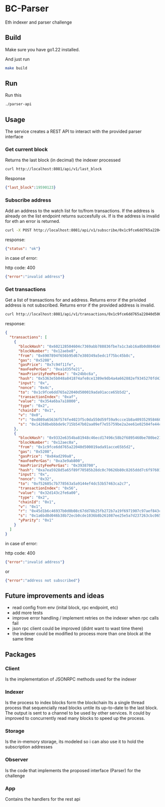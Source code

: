 # BC-Parser 

Eth indexer and parser challenge 

## Build 

Make sure you have go1.22 installed. 

And just run


```bash
make build
```

## Run 

Run this 

```bash
./parser-api
```


## Usage 

The service creates a REST API to interact with the provided parser interface


### Get current block 

Returns the last block (in decimal) the indexer processed 

```bash
curl http://localhost:8081/api/v1/last_block
```

Response 

```json
{"last_block":19590123}
```

### Subscribe address

Add an address to the watch list for to/from transactions.
If the address is already on the list endpoint returns succesfully `ok`.
If is the address is invalid for eth an error is returned.


```bash
curl -X POST http://localhost:8081/api/v1/subscribe/0x1c9fce6dd765a22040d500019ada91acce65b5d2
```

response:

```json
{"status": "ok"}
```

in case of error:

http code: 400 
```json
{"error":"invalid address"}
```


### Get transactions 

Get a list of transactions for and address.
Returns error if the privided address is not subscribed.
Returns error if the provided address is invalid.


```bash
curl http://localhost:8081/api/v1/transactions/0x1c9fce6dd765a22040d500019ada91acce65b5d2
```

response:
```json
{
  "transactions": [
    {
      "blockHash": "0x602128504604c7369abb788836fbe7a1c3ab16a8b0d884b60c596db6711460aa",
      "blockNumber": "0x12aebe8",
      "from": "0x6907894f656b95d67e380349a5edc1f75bc45b8c",
      "gas": "0x5208",
      "gasPrice": "0x7c94f11fe",
      "maxFeePerGas": "0xa1d35fe21",
      "maxPriorityFeePerGas": "0x24bbc6a",
      "hash": "0x5363e5b048a841874afe8ce1389e9db4a4a662882ef9345270fd43b368198103",
      "input": "0x",
      "nonce": "0x4c",
      "to": "0x1c9fce6dd765a22040d500019ada91acce65b5d2",
      "transactionIndex": "0xaf",
      "value": "0x354a6ba7a18000",
      "type": "0x2",
      "chainId": "0x1",
      "v": "0x0",
      "r": "0xd089a65636f574fe4023f5c0da550d59f59a9ccce1b8a40935295846006eb6a4",
      "s": "0x14268bebbbde9c715b547b02aa09ef7e55759be2a2ee61e02504fe44ccdc168f"
    },
    {
      "blockHash": "0x9332e6354ba81948c46ecd17496c58b2f6895460be780be21528b2ff4a9abe1f",
      "blockNumber": "0x12aec0a",
      "from": "0x1c9fce6dd765a22040d500019ada91acce65b5d2",
      "gas": "0x5208",
      "gasPrice": "0x84ad299a8",
      "maxFeePerGas": "0xa3e9ab800",
      "maxPriorityFeePerGas": "0x3938700",
      "hash": "0xa7ea5928d5a65f89f70585b28dc0c70626b80c8265ddd7c6f9760113a83faed2",
      "input": "0x",
      "nonce": "0x32",
      "to": "0xf52605c7b778563a5a9144ef4dc53b57463ca2c7",
      "transactionIndex": "0x56",
      "value": "0x32d143c2fe6a00",
      "type": "0x2",
      "chainId": "0x1",
      "v": "0x1",
      "r": "0x45d1b6c46937b0d0b08c67dd78b25fb272b7a19f6971907c97aef843cff0c2b6",
      "s": "0x1a6bd8d046b38b72ecb0cde1036b8b261087ee25e5a7d237263cbc0650de0ebf",
      "yParity": "0x1"
    }
  ]
}
```

in case of error:

http code: 400 
```json
{"error":"invalid address"}
```

or 

```json
{"error":"address not subscribed"}
```



## Future improvements and ideas
- read config from env (inital block, rpc endpoint, etc)
- add more tests
- improve error handling / implement retries on the indexer when rpc calls fail
- json rpc client could be improved (didnt want to wast time there)
- the indexer could be modified to process more than one block at the same time
 

## Packages 

### Client 
Is the implementation of JSONRPC methods used for the indexer

### Indexer 
Is the process to index blocks form the blockchain 
Its a single thread process that sequencially read blocks untile its up-to-date to the last block. 
The output is sent to a channel to be used by other services. 
It could by improved to concurrently read many blocks to speed up the process. 

### Storage 
Is the in-memory storage, its modeled so i can also use it to hold the subscription addresses

### Observer 
Is the code that implements the proposed interface (Parser) for the challenge 

### App 
Contains the handlers for the rest api






